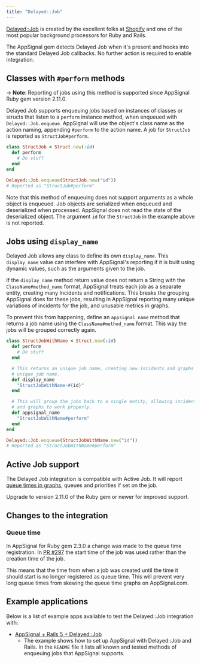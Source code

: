 ```yaml
---
title: "Delayed::Job"
---
```


[Delayed::Job](https://github.com/collectiveidea/delayed_job) is created by the excellent folks at [Shopify](https://shopifyengineering.myshopify.com/) and one of the most popular background processors for Ruby and Rails.

The AppSignal gem detects Delayed Job when it's present and hooks into the standard Delayed Job callbacks. No further action is required to enable integration.

## Classes with `#perform` methods

-> **Note**: Reporting of jobs using this method is supported since AppSignal Ruby gem version 2.11.0.

Delayed Job supports enqueuing jobs based on instances of classes or structs that listen to a `perform` instance method, when enqueued with `Delayed::Job.enqueue`. AppSignal will use the object's class name as the action naming, appending `#perform` to the action name. A job for `StructJob` is reported as `StructJob#perform`.

```ruby
class StructJob < Struct.new(:id)
  def perform
    # Do stuff
  end
end

Delayed::Job.enqueue(StructJob.new("id"))
# Reported as "StructJob#perform"
```

Note that this method of enqueuing does not support arguments as a whole object is enqueued. Job objects are serialized when enqueued and deserialized when processed. AppSignal does not read the state of the deserialized object. The argument `id` for the `StructJob` in the example above is not reported.

## Jobs using `display_name`

Delayed Job allows any class to define its own `display_name`. This `display_name` value can interfere with AppSignal's reporting if it is built using dynamic values, such as the arguments given to the job.

If the `display_name` method return value does not return a String with the `ClassName#method_name` format, AppSignal treats each job as a separate entity, creating many Incidents and notifications. This breaks the grouping AppSignal does for these jobs, resulting in AppSignal reporting many unique variations of incidents for the job, and unusable metrics in graphs.

To prevent this from happening, define an `appsignal_name` method that returns a job name using the `ClassName#method_name` format. This way the jobs will be grouped correctly again.

```ruby
class StructJobWithName < Struct.new(:id)
  def perform
    # Do stuff
  end

  # This returns an unique job name, creating new incidents and graphs for each
  # unique job name.
  def display_name
    "StructJobWithName-#{id}"
  end

  # This will group the jobs back to a single entity, allowing incidents
  # and graphs to work properly.
  def appsignal_name
    "StructJobWithName#perform"
  end
end

Delayed::Job.enqueue(StructJobWithName.new("id"))
# Reported as "StructJobWithName#perform"
```

## Active Job support

The Delayed Job integration is compatible with Active Job. It will report [queue times in graphs](https://appsignal.com/redirect-to/app?to=performance/graphs), queues and priorities if set on the job.

Upgrade to version 2.11.0 of the Ruby gem or newer for improved support.

## Changes to the integration

### Queue time

In AppSignal for Ruby gem 2.3.0 a change was made to the queue time registration. In [PR #297](https://github.com/appsignal/appsignal-ruby/pull/297) the start time of the job was used rather than the creation time of the job.

This means that the time from when a job was created until the time it should start is no longer registered as queue time. This will prevent very long queue times from skewing the queue time graphs on AppSignal.com.

## Example applications

Below is a list of example apps available to test the Delayed::Job integration with:

- [AppSignal + Rails 5 + Delayed::Job](https://github.com/appsignal/appsignal-examples/tree/rails-5+delayed_job)
  - The example shows how to set up AppSignal with Delayed::Job and Rails. In the `README` file it lists all known and tested methods of enqueuing jobs that AppSignal supports.
